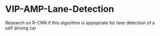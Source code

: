 # VIP-AMP-Lane-Detection

Research on R-CNN if this algorithm is appopriate for lane detection of a self driving car
